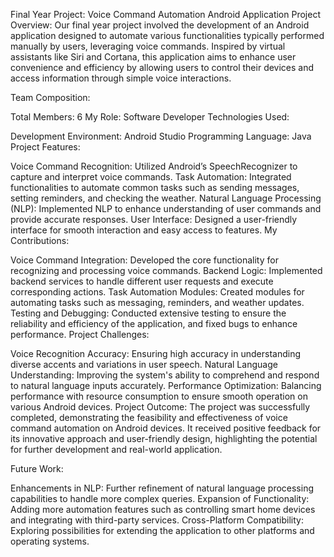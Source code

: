 Final Year Project: Voice Command Automation Android Application
Project Overview:
Our final year project involved the development of an Android application designed to automate various functionalities typically performed manually by users, leveraging voice commands. Inspired by virtual assistants like Siri and Cortana, this application aims to enhance user convenience and efficiency by allowing users to control their devices and access information through simple voice interactions.

Team Composition:

Total Members: 6
My Role: Software Developer
Technologies Used:

Development Environment: Android Studio
Programming Language: Java
Project Features:

Voice Command Recognition: Utilized Android’s SpeechRecognizer to capture and interpret voice commands.
Task Automation: Integrated functionalities to automate common tasks such as sending messages, setting reminders, and checking the weather.
Natural Language Processing (NLP): Implemented NLP to enhance understanding of user commands and provide accurate responses.
User Interface: Designed a user-friendly interface for smooth interaction and easy access to features.
My Contributions:

Voice Command Integration: Developed the core functionality for recognizing and processing voice commands.
Backend Logic: Implemented backend services to handle different user requests and execute corresponding actions.
Task Automation Modules: Created modules for automating tasks such as messaging, reminders, and weather updates.
Testing and Debugging: Conducted extensive testing to ensure the reliability and efficiency of the application, and fixed bugs to enhance performance.
Project Challenges:

Voice Recognition Accuracy: Ensuring high accuracy in understanding diverse accents and variations in user speech.
Natural Language Understanding: Improving the system's ability to comprehend and respond to natural language inputs accurately.
Performance Optimization: Balancing performance with resource consumption to ensure smooth operation on various Android devices.
Project Outcome:
The project was successfully completed, demonstrating the feasibility and effectiveness of voice command automation on Android devices. It received positive feedback for its innovative approach and user-friendly design, highlighting the potential for further development and real-world application.

Future Work:

Enhancements in NLP: Further refinement of natural language processing capabilities to handle more complex queries.
Expansion of Functionality: Adding more automation features such as controlling smart home devices and integrating with third-party services.
Cross-Platform Compatibility: Exploring possibilities for extending the application to other platforms and operating systems.
